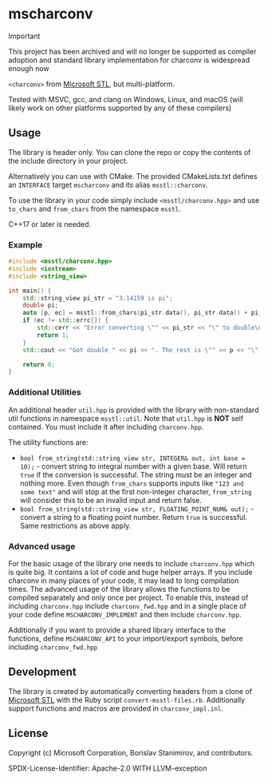 # mscharconv

> [!IMPORTANT]
> This project has been archived and will no longer be supported as compiler adoption and standard library implementation for charconv is widespread enough now

`<charconv>` from [Microsoft STL](https://github.com/microsoft/STL), but multi-platform.

Tested with MSVC, gcc, and clang on Windows, Linux, and macOS (will likely work on other platforms supported by any of these compilers)

## Usage

The library is header only. You can clone the repo or copy the contents of the include directory in your project.

Alternatively you can use with CMake. The provided CMakeLists.txt defines an `INTERFACE` target `mscharconv` and its alias `msstl::charconv`.

To use the library in your code simply include `<msstl/charconv.hpp>` and use `to_chars` and `from_chars` from the namespace `msstl`.

C++17 or later is needed.

### Example

```c++
#include <msstl/charconv.hpp>
#include <iostream>
#include <string_view>

int main() {
    std::string_view pi_str = "3.14159 is pi";
    double pi;
    auto [p, ec] = msstl::from_chars(pi_str.data(), pi_str.data() + pi_str.length(), pi);
    if (ec != std::errc{}) {
        std::cerr << "Error converting \"" << pi_str << "\" to double\n";
        return 1;
    }
    std::cout << "Got double " << pi << ". The rest is \"" << p << "\".\n";

    return 0;
}
```

### Additional Utilities

An additional header `util.hpp` is provided with the library with non-standard util functions in namespace `msstl::util`. Note that `util.hpp` is **NOT** self contained. You must include it after including `charconv.hpp`.

The utility functions are:

* `bool from_string(std::string_view str, INTEGER& out, int base = 10);` - convert string to integral number with a given base. Will return `true` if the conversion is successful. The string must be an integer and nothing more. Even though `from_chars` supports inputs like `"123 and some text"` and will stop at the first non-integer character, `from_string` will consider this to be an invalid input and return false.
* `bool from_string(std::string_view str, FLOATING_POINT_NUM& out);` - convert a string to a floating point number. Return `true` is successful. Same restrictions as above apply.

### Advanced usage

For the basic usage of the library one needs to include `charconv.hpp` which is quite big. It contains a lot of code and huge helper arrays. If you include charconv in many places of your code, it may lead to long compilation times. The advanced usage of the library allows the functions to be compiled separately and only once per project. To enable this, instead of including `charconv.hpp` include `charconv_fwd.hpp` and in a single place of your code define `MSCHARCONV_IMPLEMENT` and then include `charconv.hpp`.

Additionally if you want to provide a shared library interface to the functions, define `MSCHARCONV_API` to your import/export symbols, before including `charconv_fwd.hpp`

## Development

The library is created by automatically converting headers from a clone of [Microsoft STL](https://github.com/microsoft/STL) with the Ruby script `convert-msstl-files.rb`. Additionally support functions and macros are provided in `charconv_impl.inl`.

## License

Copyright (c) Microsoft Corporation, Borislav Stanimirov, and contributors.

SPDX-License-Identifier: Apache-2.0 WITH LLVM-exception

